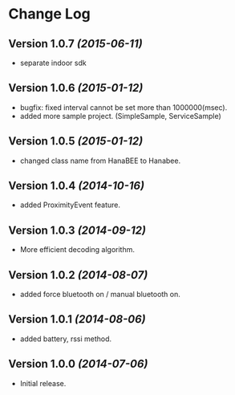 Change Log
==========

Version 1.0.7 *(2015-06-11)*
----------------------------
* separate indoor sdk

Version 1.0.6 *(2015-01-12)*
----------------------------
* bugfix: fixed interval cannot be set more than 1000000(msec).
* added more sample project. (SimpleSample, ServiceSample)

Version 1.0.5 *(2015-01-12)*
----------------------------
* changed class name from HanaBEE to Hanabee.

Version 1.0.4 *(2014-10-16)*
----------------------------
* added ProximityEvent feature.

Version 1.0.3 *(2014-09-12)*
----------------------------
* More efficient decoding algorithm.

Version 1.0.2 *(2014-08-07)*
----------------------------
* added force bluetooth on / manual bluetooth on.

Version 1.0.1 *(2014-08-06)*
----------------------------
* added battery, rssi method.

Version 1.0.0 *(2014-07-06)*
----------------------------
* Initial release.

